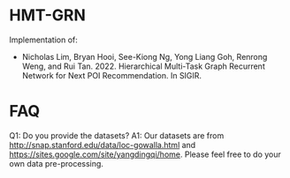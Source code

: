 # HMT-GRN

Implementation of:

- Nicholas Lim, Bryan Hooi, See-Kiong Ng, Yong Liang Goh, Renrong
Weng, and Rui Tan. 2022. Hierarchical Multi-Task Graph Recurrent Network for Next POI Recommendation. In SIGIR.

# FAQ
Q1: Do you provide the datasets?
A1: Our datasets are from http://snap.stanford.edu/data/loc-gowalla.html and https://sites.google.com/site/yangdingqi/home. Please feel free to do your own data pre-processing.
